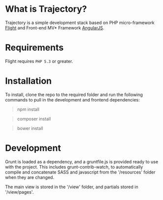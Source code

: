 # What is Trajectory?

Trajectory is a simple development stack based on PHP micro-framework [Flight](http://flightphp.com) and Front-end MV* Framework [AngularJS](https://angularjs.org/).

# Requirements

Flight requires `PHP 5.3` or greater.

# Installation

To install, clone the repo to the required folder and run the following commands to pull in the development and frontend dependencies:

> npm install

> composer install

> bower install

# Development

Grunt is loaded as a dependency, and a gruntfile.js is provided ready to use with the project. This includes grunt-contrib-watch, to automatically compile and concatenate SASS and javascript from the '/resources' folder when they are changed.

The main view is stored in the '/view' folder, and partials stored in '/view/pages'.